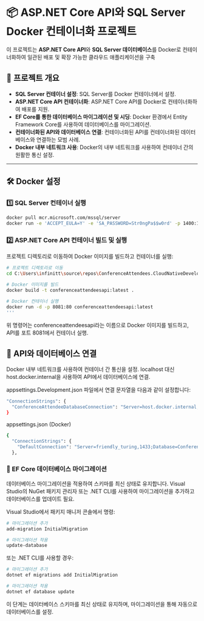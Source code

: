 # 📦 ASP.NET Core API와 SQL Server Docker 컨테이너화 프로젝트

이 프로젝트는 **ASP.NET Core API**와 **SQL Server 데이터베이스**를 Docker로 컨테이너화하여 일관된 배포 및 확장 가능한 클라우드 애플리케이션을 구축

## 🚀 프로젝트 개요
- **SQL Server 컨테이너 설정**: SQL Server를 Docker 컨테이너에서 설정.
- **ASP.NET Core API 컨테이너화**: ASP.NET Core API를 Docker로 컨테이너화하여 배포를 지원.
- **EF Core를 통한 데이터베이스 마이그레이션 및 시딩**: Docker 환경에서 Entity Framework Core를 사용하여 데이터베이스를 마이그레이션.
- **컨테이너화된 API와 데이터베이스 연결**: 컨테이너화된 API를 컨테이너화된 데이터베이스와 연결하는 모범 사례.
- **Docker 내부 네트워크 사용**: Docker의 내부 네트워크를 사용하여 컨테이너 간의 원활한 통신 설정.

---

## 🛠 Docker 설정

### 1️⃣ SQL Server 컨테이너 실행

```bash
docker pull mcr.microsoft.com/mssql/server
docker run -e 'ACCEPT_EULA=Y' -e 'SA_PASSWORD=Str0ngPa$$w0rd' -p 1400:1433 -d mcr.microsoft.com/mssql/server

```
### 2️⃣ ASP.NET Core API 컨테이너 빌드 및 실행

프로젝트 디렉토리로 이동하여 Docker 이미지를 빌드하고 컨테이너를 실행:
```bash
# 프로젝트 디렉토리로 이동
cd C:\Users\infinitt\source\repos\ConferenceAttendees.CloudNativeDevelopment-master

# Docker 이미지를 빌드
docker build -t conferenceattendeesapi:latest .

# Docker 컨테이너 실행
docker run -d -p 8081:80 conferenceattendeesapi:latest
'''
```
위 명령어는 conferenceattendeesapi라는 이름으로 Docker 이미지를 빌드하고, API를 포트 8081에서 컨테이너 실행.

## 🔗 API와 데이터베이스 연결
Docker 내부 네트워크를 사용하여 컨테이너 간 통신을 설정. localhost 대신 host.docker.internal을 사용하여 API에서 데이터베이스에 연결.

appsettings.Development.json 파일에서 연결 문자열을 다음과 같이 설정합니다:
```bash
"ConnectionStrings": {
  "ConferenceAttendeeDatabaseConnection": "Server=host.docker.internal,1400;Database=ConferenceAttendeeDb;Trusted_Connection=false;MultipleActiveResultSets=true;Encrypt=false;user id=sa;password=Str0ngPa$$w0rd;"
}
```
appsettings.json (Docker)
```bash
{
  "ConnectionStrings": {
    "DefaultConnection": "Server=friendly_turing,1433;Database=ConferenceAttendeeDb;User Id=sa;Password=Str0ngPa$$w0rd;"
  },
```

### 📂 EF Core 데이터베이스 마이그레이션
데이터베이스 마이그레이션을 적용하여 스키마를 최신 상태로 유지합니다. Visual Studio의 NuGet 패키지 관리자 또는 .NET CLI를 사용하여 마이그레이션을 추가하고 데이터베이스를 업데이트 필요.

Visual Studio에서 패키지 매니저 콘솔에서 명령:
```bash
# 마이그레이션 추가
add-migration InitialMigration

# 마이그레이션 적용
update-database
```
또는 .NET CLI를 사용할 경우:
```bash
# 마이그레이션 추가
dotnet ef migrations add InitialMigration

# 마이그레이션 적용
dotnet ef database update
```
이 단계는 데이터베이스 스키마를 최신 상태로 유지하며, 마이그레이션을 통해 자동으로 데이터베이스를 설정.

